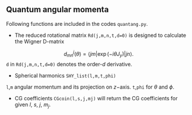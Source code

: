 ## Quantum angular momenta
Following functions are included in the codes `quantang.py`.
* The reduced rotational matrix 
`Rd(j,m,n,t,d=0)` is designed to calculate the Wigner D-matrix 

$$
d_{mn}^j(\theta) = \langle j m |\exp(-i\theta J_y)| jn\rangle.
$$
`d` in `Rd(j,m,n,t,d=0)` denotes the order-$d$ derivative. 

* Spherical harmonics 
`SHY_list(l,m,t,phi)`

`l`,`m` angular momentum and its projection on $z-$axis.
`t`,`phi` for $\theta$ and $\phi$.

* CG coefficients 
`CGcoin(l,s,j,mj)` will return the CG coefficients for given $l$, $s$, $j$, $m_j$.

